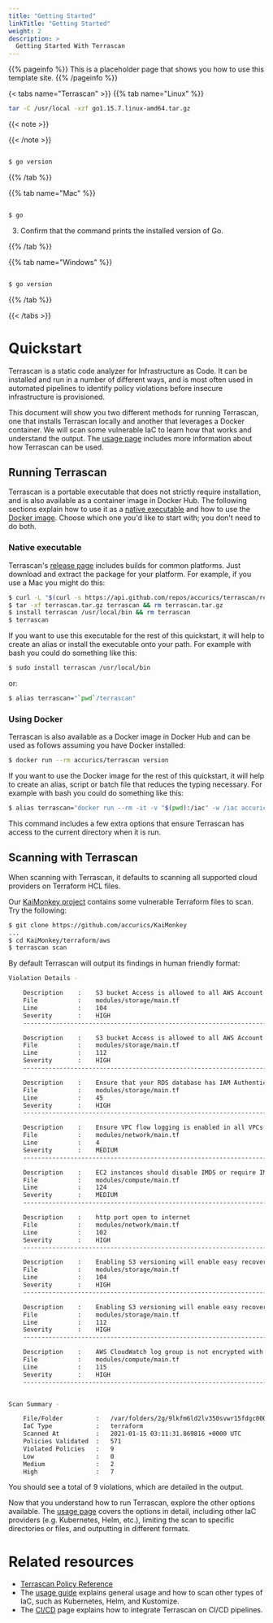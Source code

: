 ```yaml
---
title: "Getting Started"
linkTitle: "Getting Started"
weight: 2
description: >
  Getting Started With Terrascan
---
```


{{% pageinfo %}}
This is a placeholder page that shows you how to use this template site.
{{% /pageinfo %}}







{< tabs name="Terrascan" >}}
{{% tab name="Linux" %}}


```bash
tar -C /usr/local -xzf go1.15.7.linux-amd64.tar.gz

```

{{< note >}}

{{< /note >}}


```bash

$ go version

```


{{% /tab %}}

{{% tab name="Mac" %}}


```bash

$ go 
```
3. Confirm that the command prints the installed version of Go.


{{% /tab %}}

{{% tab name="Windows" %}}



```bash

$ go version

```

{{% /tab %}}

{{< /tabs >}}






# Quickstart
Terrascan is a static code analyzer for Infrastructure as Code. It can be installed and run in a number of different ways, and is most often used in automated pipelines to identify policy violations before insecure infrastructure is provisioned.

This document will show you two different methods for running Terrascan, one that installs Terrascan locally and another that leverages a Docker container.  We will scan some vulnerable IaC to learn how that works and understand the output.  The [usage page](./usage.md) includes more information about how Terrascan can be used.

## Running Terrascan

Terrascan is a portable executable that does not strictly require installation, and is also available as a container image in Docker Hub.  The following sections explain how to use it as a [native executable](#native-executable) and how to use the [Docker image](#using-docker).  Choose which one you'd like to start with; you don't need to do both.

### Native executable
Terrascan's [release page](https://github.com/accurics/terrascan/releases) includes builds for common platforms.  Just download and extract the package for your platform.  For example, if you use a Mac you might do this:

```bash
$ curl -L "$(curl -s https://api.github.com/repos/accurics/terrascan/releases/latest | grep -o -E "https://.+?_Darwin_x86_64.tar.gz")" > terrascan.tar.gz
$ tar -xf terrascan.tar.gz terrascan && rm terrascan.tar.gz
$ install terrascan /usr/local/bin && rm terrascan
$ terrascan

```



If you want to use this executable for the rest of this quickstart, it will help to create an alias or install the executable onto your path. For example with bash you could do something like this:

``` Bash
$ sudo install terrascan /usr/local/bin
```

or:

``` Bash
$ alias terrascan="`pwd`/terrascan"
```

### Using Docker
Terrascan is also available as a Docker image in Docker Hub and can be used as follows assuming you have Docker installed:

``` Bash
$ docker run --rm accurics/terrascan version
```

If you want to use the Docker image for the rest of this quickstart, it will help to create an alias, script or batch file that reduces the typing necessary.  For example with bash you could do something like this:

``` Bash
$ alias terrascan="docker run --rm -it -v "$(pwd):/iac" -w /iac accurics/terrascan"
```

This command includes a few extra options that ensure Terrascan has access to the current directory when it is run.

## Scanning with Terrascan

When scanning with Terrascan, it defaults to scanning all supported cloud providers on Terraform HCL files.

Our [KaiMonkey project](https://github.com/accurics/KaiMonkey) contains some vulnerable Terraform files to scan. Try the following:

``` Bash
$ git clone https://github.com/accurics/KaiMonkey
...
$ cd KaiMonkey/terraform/aws
$ terrascan scan
```

By default Terrascan will output its findings in human friendly format:

``` sh
Violation Details -

	Description    :	S3 bucket Access is allowed to all AWS Account Users.
	File           :	modules/storage/main.tf
	Line           :	104
	Severity       :	HIGH
	-----------------------------------------------------------------------

	Description    :	S3 bucket Access is allowed to all AWS Account Users.
	File           :	modules/storage/main.tf
	Line           :	112
	Severity       :	HIGH
	-----------------------------------------------------------------------

	Description    :	Ensure that your RDS database has IAM Authentication enabled.
	File           :	modules/storage/main.tf
	Line           :	45
	Severity       :	HIGH
	-----------------------------------------------------------------------

	Description    :	Ensure VPC flow logging is enabled in all VPCs
	File           :	modules/network/main.tf
	Line           :	4
	Severity       :	MEDIUM
	-----------------------------------------------------------------------

	Description    :	EC2 instances should disable IMDS or require IMDSv2
	File           :	modules/compute/main.tf
	Line           :	124
	Severity       :	MEDIUM
	-----------------------------------------------------------------------

	Description    :	http port open to internet
	File           :	modules/network/main.tf
	Line           :	102
	Severity       :	HIGH
	-----------------------------------------------------------------------

	Description    :	Enabling S3 versioning will enable easy recovery from both unintended user actions, like deletes and overwrites
	File           :	modules/storage/main.tf
	Line           :	104
	Severity       :	HIGH
	-----------------------------------------------------------------------

	Description    :	Enabling S3 versioning will enable easy recovery from both unintended user actions, like deletes and overwrites
	File           :	modules/storage/main.tf
	Line           :	112
	Severity       :	HIGH
	-----------------------------------------------------------------------

	Description    :	AWS CloudWatch log group is not encrypted with a KMS CMK
	File           :	modules/compute/main.tf
	Line           :	115
	Severity       :	HIGH
	-----------------------------------------------------------------------


Scan Summary -

	File/Folder         :	/var/folders/2g/9lkfm6ld2lv350svwr15fdgc0000gn/T/x9wqg4/terraform/aws
	IaC Type            :	terraform
	Scanned At          :	2021-01-15 03:11:31.869816 +0000 UTC
	Policies Validated  :	571
	Violated Policies   :	9
	Low                 :	0
	Medium              :	2
	High                :	7
```

You should see a total of 9 violations, which are detailed in the output.

Now that you understand how to run Terrascan, explore the other options available.  The [usage page](./usage.md) covers the options in detail, including other IaC providers (e.g. Kubernetes, Helm, etc.), limiting the scan to specific directories or files, and outputting in different formats.

# Related resources

* [Terrascan Policy Reference](../policies.md)
* The [usage guide](./usage.md) explains general usage and how to scan other types of IaC, such as Kubernetes, Helm, and Kustomize.
* The [CI/CD](../cicd.md) page explains how to integrate Terrascan on CI/CD pipelines.
